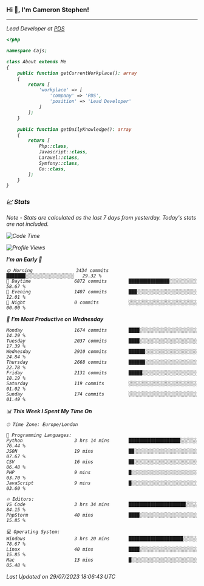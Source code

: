 ### Hi 👋, I'm Cameron Stephen!
<hr>
<p><em>Lead Developer at <a href="https://prindatasolutions.co.uk">PDS</a></p>


```php
<?php

namespace Cajs;

class About extends Me
{
    public function getCurrentWorkplace(): array
    {
        return [
            'workplace' => [
                'company' => 'PDS',
                'position' => 'Lead Developer'
            ]
        ];
    }

    public function getDailyKnowledge(): array
    {
        return [
            Php::class,
            Javascript::class,
            Laravel::class,
            Symfony::class,
            Go::class,
        ];
    }
}
```

### 📈 Stats
<p><em>Note - Stats are calculated as the last 7 days from yesterday. Today's stats are not included.</em></p>


<!--START_SECTION:waka-->
![Code Time](http://img.shields.io/badge/Code%20Time-3%2C467%20hrs%2036%20mins-blue)

![Profile Views](http://img.shields.io/badge/Profile%20Views-0-blue)

**I'm an Early 🐤** 

```text
🌞 Morning                3434 commits        ███████░░░░░░░░░░░░░░░░░░   29.32 % 
🌆 Daytime                6872 commits        ███████████████░░░░░░░░░░   58.67 % 
🌃 Evening                1407 commits        ███░░░░░░░░░░░░░░░░░░░░░░   12.01 % 
🌙 Night                  0 commits           ░░░░░░░░░░░░░░░░░░░░░░░░░   00.00 % 
```
📅 **I'm Most Productive on Wednesday** 

```text
Monday                   1674 commits        ████░░░░░░░░░░░░░░░░░░░░░   14.29 % 
Tuesday                  2037 commits        ████░░░░░░░░░░░░░░░░░░░░░   17.39 % 
Wednesday                2910 commits        ██████░░░░░░░░░░░░░░░░░░░   24.84 % 
Thursday                 2668 commits        ██████░░░░░░░░░░░░░░░░░░░   22.78 % 
Friday                   2131 commits        █████░░░░░░░░░░░░░░░░░░░░   18.19 % 
Saturday                 119 commits         ░░░░░░░░░░░░░░░░░░░░░░░░░   01.02 % 
Sunday                   174 commits         ░░░░░░░░░░░░░░░░░░░░░░░░░   01.49 % 
```


📊 **This Week I Spent My Time On** 

```text
🕑︎ Time Zone: Europe/London

💬 Programming Languages: 
Python                   3 hrs 14 mins       ███████████████████░░░░░░   76.44 % 
JSON                     19 mins             ██░░░░░░░░░░░░░░░░░░░░░░░   07.67 % 
CSV                      16 mins             ██░░░░░░░░░░░░░░░░░░░░░░░   06.48 % 
PHP                      9 mins              █░░░░░░░░░░░░░░░░░░░░░░░░   03.70 % 
JavaScript               9 mins              █░░░░░░░░░░░░░░░░░░░░░░░░   03.60 % 

🔥 Editors: 
VS Code                  3 hrs 34 mins       █████████████████████░░░░   84.15 % 
PhpStorm                 40 mins             ████░░░░░░░░░░░░░░░░░░░░░   15.85 % 

💻 Operating System: 
Windows                  3 hrs 20 mins       ████████████████████░░░░░   78.67 % 
Linux                    40 mins             ████░░░░░░░░░░░░░░░░░░░░░   15.85 % 
Mac                      13 mins             █░░░░░░░░░░░░░░░░░░░░░░░░   05.48 % 
```


 Last Updated on 29/07/2023 18:06:43 UTC
<!--END_SECTION:waka-->
